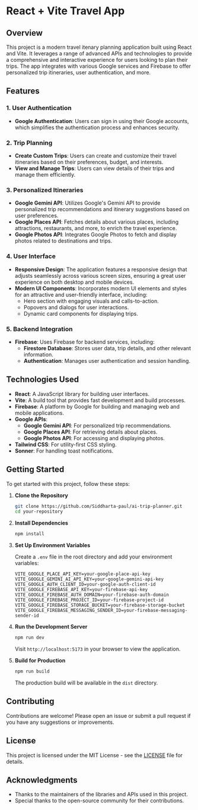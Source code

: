 # React + Vite Travel App

## Overview

This project is a modern travel itenary planning application built using React and Vite. It leverages a range of advanced APIs and technologies to provide a comprehensive and interactive experience for users looking to plan their trips. The app integrates with various Google services and Firebase to offer personalized trip itineraries, user authentication, and more.

## Features

### 1. **User Authentication**
- **Google Authentication**: Users can sign in using their Google accounts, which simplifies the authentication process and enhances security.

### 2. **Trip Planning**
- **Create Custom Trips**: Users can create and customize their travel itineraries based on their preferences, budget, and interests.
- **View and Manage Trips**: Users can view details of their trips and manage them efficiently.

### 3. **Personalized Itineraries**
- **Google Gemini API**: Utilizes Google's Gemini API to provide personalized trip recommendations and itinerary suggestions based on user preferences.
- **Google Places API**: Fetches details about various places, including attractions, restaurants, and more, to enrich the travel experience.
- **Google Photos API**: Integrates Google Photos to fetch and display photos related to destinations and trips.

### 4. **User Interface**
- **Responsive Design**: The application features a responsive design that adjusts seamlessly across various screen sizes, ensuring a great user experience on both desktop and mobile devices.
- **Modern UI Components**: Incorporates modern UI elements and styles for an attractive and user-friendly interface, including:
  - Hero section with engaging visuals and calls-to-action.
  - Popovers and dialogs for user interactions.
  - Dynamic card components for displaying trips.

### 5. **Backend Integration**
- **Firebase**: Uses Firebase for backend services, including:
  - **Firestore Database**: Stores user data, trip details, and other relevant information.
  - **Authentication**: Manages user authentication and session handling.

## Technologies Used

- **React**: A JavaScript library for building user interfaces.
- **Vite**: A build tool that provides fast development and build processes.
- **Firebase**: A platform by Google for building and managing web and mobile applications.
- **Google APIs**:
  - **Google Gemini API**: For personalized trip recommendations.
  - **Google Places API**: For retrieving details about places.
  - **Google Photos API**: For accessing and displaying photos.
- **Tailwind CSS**: For utility-first CSS styling.
- **Sonner**: For handling toast notifications.

## Getting Started

To get started with this project, follow these steps:

1. **Clone the Repository**

    ```bash
    git clone https://github.com/Siddharta-paul/ai-trip-planner.git
    cd your-repository
    ```

2. **Install Dependencies**

    ```bash
    npm install
    ```

3. **Set Up Environment Variables**

    Create a `.env` file in the root directory and add your environment variables:

    ```env
    VITE_GOOGLE_PLACE_API_KEY=your-google-place-api-key
    VITE_GOOGLE_GEMINI_AI_API_KEY=your-google-gemini-api-key
    VITE_GOOGLE_AUTH_CLIENT_ID=your-google-auth-client-id
    VITE_GOOGLE_FIREBASE_API_KEY=your-firebase-api-key
    VITE_GOOGLE_FIREBASE_AUTH_DOMAIN=your-firebase-auth-domain
    VITE_GOOGLE_FIREBASE_PROJECT_ID=your-firebase-project-id
    VITE_GOOGLE_FIREBASE_STORAGE_BUCKET=your-firebase-storage-bucket
    VITE_GOOGLE_FIREBASE_MESSAGING_SENDER_ID=your-firebase-messaging-sender-id
    ```

4. **Run the Development Server**

    ```bash
    npm run dev
    ```

    Visit `http://localhost:5173` in your browser to view the application.

5. **Build for Production**

    ```bash
    npm run build
    ```

    The production build will be available in the `dist` directory.

## Contributing

Contributions are welcome! Please open an issue or submit a pull request if you have any suggestions or improvements.

## License

This project is licensed under the MIT License - see the [LICENSE](LICENSE) file for details.

## Acknowledgments

- Thanks to the maintainers of the libraries and APIs used in this project.
- Special thanks to the open-source community for their contributions.
